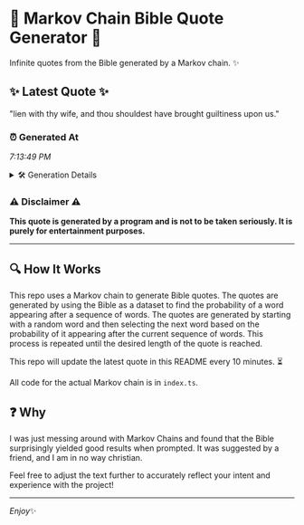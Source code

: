 # 📖 Markov Chain Bible Quote Generator 📖

Infinite quotes from the Bible generated by a Markov chain. ✨

## ✨ Latest Quote ✨
"lien with thy wife, and thou shouldest have brought guiltiness upon us."

### ⏰ Generated At
*7:13:49 PM*

<details>
    <summary>🛠️ Generation Details</summary>
    <p>
        <strong>🌱 Seed:</strong> lien<br>
        <strong>🔄 Iterations:</strong> 11<br>
        <strong>📜 Context History:</strong><br>[ lien ]: with<br>[ lien, with ]: thy<br>[ lien, with, thy ]: wife,<br>[ lien, with, thy, wife, ]: and<br>[ lien, with, thy, wife,, and ]: thou<br>[ lien, with, thy, wife,, and, thou ]: shouldest<br>[ with, thy, wife,, and, thou, shouldest ]: have<br>[ thy, wife,, and, thou, shouldest, have ]: brought<br>[ wife,, and, thou, shouldest, have, brought ]: guiltiness<br>[ and, thou, shouldest, have, brought, guiltiness ]: upon<br>[ thou, shouldest, have, brought, guiltiness, upon ]: us.<br>
    </p>
</details>

### ⚠️ Disclaimer ⚠️
**This quote is generated by a program and is not to be taken seriously. It is purely for entertainment purposes.**

---

## 🔍 How It Works

This repo uses a Markov chain to generate Bible quotes. The quotes are generated by using the Bible as a dataset to find the probability of a word appearing after a sequence of words. The quotes are generated by starting with a random word and then selecting the next word based on the probability of it appearing after the current sequence of words. This process is repeated until the desired length of the quote is reached.

This repo will update the latest quote in this README every 10 minutes. ⏳

All code for the actual Markov chain is in `index.ts`.

## ❓ Why

I was just messing around with Markov Chains and found that the Bible surprisingly yielded good results when prompted. 
It was suggested by a friend, and I am in no way christian.

Feel free to adjust the text further to accurately reflect your intent and experience with the project!

---

*Enjoy*✨
